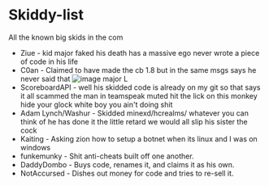 # Skiddy-list
All the known big skids in the com

* Ziue - kid major faked his death has a massive ego never wrote a piece of code in his life
* C0an - Claimed to have made the cb 1.8 but in the same msgs says he never said that ![image](https://github.com/disclearing/Skiddy-list/assets/46827438/6161ed49-bcab-4dce-a1d0-e6e322b24e88)
 major L
* ScoreboardAPI - well his skidded code is already on my git so that says it all scammed the man in teamspeak muted hit the lick on this monkey hide your glock white boy you ain't doing shit
* Adam Lynch/Washur - Skidded minexd/hcrealms/ whatever you can think of he has done it the little retard we would all slip his sister the cock
* Kaiting - Asking zion how to setup a botnet when its linux and I was on windows
* funkemunky - Shit anti-cheats built off one another.
* DaddyDombo - Buys code, renames it, and claims it as his own.
* NotAccursed - Dishes out money for code and tries to re-sell it.
